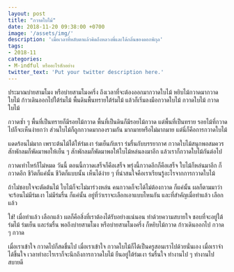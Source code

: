 ```yaml
---
layout: post
title: "กวาดใบไม้"
date: 2018-11-20 09:38:00 +0700
image: '/assets/img/'
description: 'เมื่อเวลาที่หลับตาแล้วคิดถึงหลวงพี่และได้กลิ่นของดอกพิกุล'
tags:
- 2018-11
categories:
- M-indful หรืออะไรสักอย่าง
twitter_text: 'Put your twitter description here.'
---
```

ประมาณบ่ายสามโมง หรือบ่ายสามโมงครึ่ง ถึงเวลาที่จะต้องออกมากวาดใบไม้ หยิบไม้กวาดมากวาดใบไม้ ก้าวเดินออกไปใต้ร่มไม้ พื้นดินพื้นทรายใต้ร่มไม้ แล้วก็เริ่มลงมือกวาดใบไม้ กวาดใบไม้ กวาดใบไม้

กวาดซ้ำ ๆ พื้นที่เป็นทรายก็มีรอยไม้กวาด พื้นที่เป็นดินก็มีรอยไม้กวาด แต่พื้นที่เป็นทราย รอยไม้ที่กวาดไปก็จะเห็นง่ายกว่า ส่วนใบไม้ก็ถูกกวาดมากองรวมกัน มากมายหรือไม่มากมาย แต่นี่ก็คือการกวาดใบไม้

แดดร้อนไม่มาก เพราะต้นไม้ได้ให้ร่มเงา ร่มเย็นกับเรา ร่มรื่นกับบรรยากาศ กวาดใบไม้สนุกพอสมควร สักพักลมก็พัดมาพอให้เย็น ๆ สักพักลมก็พัดมาพอให้ใบไม้หล่นลงมาอีก แล้วเราก็กวาดใบไม้กันต่อไป

กวาดเท่าไหร่ก็ไม่หมด วันนี้ ตอนนี้กวาดเสร็จก็คือเสร็จ พรุ่งนี้กวาดอีกก็คือเสร็จ ใบไม้ก็หล่นมาอีก ก็กวาดอีก ชีวิตก็แค่นั้น ชีวิตก็แบบนั้น เห็นได้ง่าย ๆ ที่น่าสนใจคือเราเรียนรู้อะไรจากการกวาดใบไม้

ถ้าไม่ชอบใจจะตัดต้นไม้ ใบไม้ก็จะไม่มาร่วงหล่น คนกวาดก็จะได้ไม่ต้องกวาด ก็แค่นั้น ผลก็ตามมาว่าจะร้อนไม่มีร่มเงา ไม่มีร่มรื่น ก็แค่นั้น อยู่ที่ว่าเราจะเลือกเอาแบบไหนกัน และที่สำคัญเมื่อทำแล้ว เลือกแล้ว

ใช่! เมื่อทำแล้ว เลือกแล้ว ผลก็คือสิ่งที่เราต้องได้รับอย่างแน่นอน ทำด้วยความสบายใจ ชอบที่จะอยู่ใต้ร่มไม้ ร่มเย็น และร่มรื่น พอถึงบ่ายสามโมง หรือบ่ายสามโมงครึ่ง ก็หยิบไม้กวาด ก้าวเดินออกไป กวาด ๆ กวาด

เมื่อเราเข้าใจ กวาดไปก็สดชื่นไป เมื่อเราเข้าใจ กวาดใบไม้ก็ได้เป็นครูสอนเราไปด้วยนั่นเอง เมื่อเราจำได้ขึ้นใจ เวลาทำอะไรเราก็จะนึกถึงการกวาดใบไม้ ยืนอยู่ใต้ร่มเงา ร่มรื่นใจ ทำงานไป ๆ ทำงานไป สบายดี
